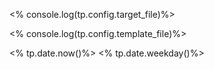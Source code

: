 


<% console.log(tp.config.target_file)%>


<% console.log(tp.config.template_file)%>

<% tp.date.now()%>
<% tp.date.weekday()%>
